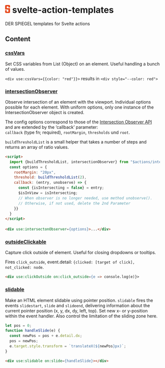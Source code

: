 # <img src="https://raw.githubusercontent.com/SPIEGEL-GUI/assets/master/logo_one_letter.svg" height="26" /> svelte-action-templates
DER SPIEGEL templates for Svelte actions


## Content

### [cssVars](./cssVars.js)

Set CSS variables from List (Object) on an element. Useful handling a bunch of values.

`<div use:cssVars={{color: "red"}}>` results in `<div style="--color: red">`

### [intersectionObserver](./intersectionObserver.js)

Observe intersection of an element with the viewport. Individual options possible for each element.
With uniform options, only one instance of the IntersectionObserver object is created.

The config options correspond to those of the [Intersection Observer API](https://developer.mozilla.org/en-US/docs/Web/API/Intersection_Observer_API) and are extended by the ‘callback’ parameter:<br>
`callback` (type fn; required), `rootMargin`, `thresholds` und `root`.

`buildThresholdList` is a small helper that takes a number of steps and returns an array of ratio values.

```html
<script>
  import {buildThresholdList, intersectionObserver} from "$actions/intersectionObserver";
  const options = {
    rootMargin: "20px",
    threshold: buildThresholdList(2),
    callback: (entry, unobserve) => {
      const {isIntersecting = false} = entry;
      $isInView = isIntersecting;
      // When observer is no longer needed, use method unobserve().
      // Otherwise, if not used, delete the 2nd Parameter
    }}
  }
</script>

<div use:intersectonObserver={options}>...</div>
```


### [outsideClickable](./outsideClickable.js)

Capture click outside of element. Useful for closing dropdowns or tooltips.

Fires `click_outside`, event.detail: `{clicked: [target of click], not_clicked: node`.

```html
<div use:clickOutside on:click_outside={e => console.log(e)}>
```

### [slidable](./slidable.js)

Make an HTML element slidable using pointer position.
`slidable` fires the events `slidestart`, `slide` and `slideend`,
delivering information about the current pointer position (x, y, dx, dy, left, top). Set new x- or y-position within the event handler.
Also control the limitation of the sliding zone here.
```Javascript
let pos = 0;
function handleSlide(e) {
  const newPos = pos + e.detail.dx;
  pos = newPos;
  e.target.style.transform = `translateX(${newPos}px)`;
}
```
```html
<div use:slidable on:slide={handleSlide}></div>
```
